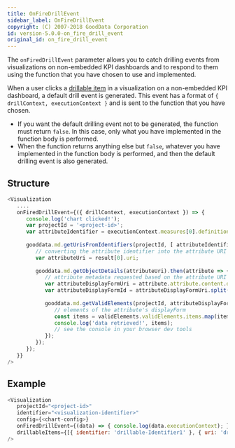 ```yaml
---
title: OnFireDrillEvent
sidebar_label: OnFireDrillEvent
copyright: (C) 2007-2018 GoodData Corporation
id: version-5.0.0-on_fire_drill_event
original_id: on_fire_drill_event
---
```


The `onFiredDrillEvent` parameter allows you to catch drilling events from visualizations on non-embedded KPI dashboards and to respond to them using the function that you have chosen to use and implemented.

When a user clicks a [drillable item](https://confluence.intgdc.com/display/VS/DrillableItem) in a visualization on a non-embedded KPI dashboard, a default drill event is generated. This event has a format of `{ drillContext, executionContext }` and is sent to the function that you have chosen.

* If you want the default drilling event not to be generated, the function must return `false`. In this case, only what you have implemented in the function body is performed.
* When the function returns anything else but `false`, whatever you have implemented in the function body is performed, and then the default drilling event is also generated.

## Structure

```javascript
<Visualization
   ....
   onFiredDrillEvent={({ drillContext, executionContext }) => {
      console.log('chart clicked!');
      var projectId = '<project-id>';
      var attributeIdentifier = executionContext.measures[0].definition.measure.item.identifier;
 
      gooddata.md.getUrisFromIdentifiers(projectId, [ attributeIdentifier ]).then(result => {
         // converting the attribute identifier into the attribute URI
         var attributeUri = result[0].uri;
 
         gooddata.md.getObjectDetails(attributeUri).then(attribute => {
            // attribute metadata requested based on the attribute URI
            var attributeDisplayFormUri = attribute.attribute.content.displayForms[0].meta.uri;
            var attributeDisplayFormId = attributeDisplayFormUri.split('/').slice(-1)[0]; // attribute's displayForm identifier
 
            gooddata.md.getValidElements(projectId, attributeDisplayFormId).then(validElements => {
               // elements of the attribute's displayForm
               const items = validElements.validElements.items.map(item => item.element);
               console.log('data retrieved!', items);
               // see the console in your browser dev tools
            });
         });
      });
   }}
/>
```

## Example

```javascript
<Visualization
   projectId="<project-id>"
   identifier="<visualization-identifier>"
   config={<chart-config>}
   onFiredDrillEvent={(data) => { console.log(data.executionContext); }
   drillableItems={[{ identifier: 'drillable-Identifier1' }, { uri: 'drillable-Uri2' }]}
/>
```
